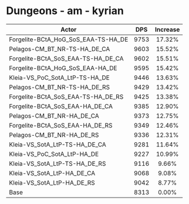 # Dungeons - am - kyrian
| Actor | DPS | Increase |
|---|:---:|:---:|
|Forgelite-BCtA_HoG_SoS_EAA-TS-HA_DE|9753|17.32%|
|Pelagos-CM_BT_NR-TS-HA_DE_CA|9603|15.52%|
|Forgelite-BCtA_SoS_EAA-TS-HA_DE_CA|9602|15.51%|
|Forgelite-BCtA_HoG_SoS_EAA-HA_DE|9595|15.42%|
|Kleia-VS_PoC_SotA_LtP-TS-HA_DE|9446|13.63%|
|Pelagos-CM_BT_NR-TS-HA_DE_RS|9429|13.42%|
|Forgelite-BCtA_SoS_EAA-TS-HA_DE_RS|9425|13.38%|
|Forgelite-BCtA_SoS_EAA-HA_DE_CA|9385|12.90%|
|Pelagos-CM_BT_NR-HA_DE_CA|9373|12.75%|
|Forgelite-BCtA_SoS_EAA-HA_DE_RS|9349|12.46%|
|Pelagos-CM_BT_NR-HA_DE_RS|9336|12.31%|
|Kleia-VS_SotA_LtP-TS-HA_DE_CA|9281|11.64%|
|Kleia-VS_PoC_SotA_LtP-HA_DE|9227|10.99%|
|Kleia-VS_SotA_LtP-TS-HA_DE_RS|9116|9.66%|
|Kleia-VS_SotA_LtP-HA_DE_CA|9068|9.08%|
|Kleia-VS_SotA_LtP-HA_DE_RS|9042|8.77%|
|Base|8313|0.00%|
